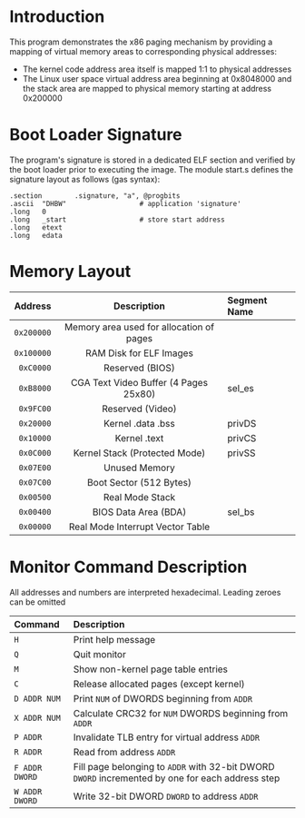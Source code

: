 # Introduction

This program demonstrates the x86 paging mechanism by providing a mapping of virtual memory areas to
corresponding physical addresses:
* The kernel code address area itself is mapped 1:1 to physical addresses
* The Linux user space virtual address area beginning at 0x8048000 and the stack area are mapped to physical
  memory starting at address 0x200000

# Boot Loader Signature

The program's signature is stored in a dedicated ELF section and verified by the boot loader
prior to executing the image. The module start.s defines the signature layout as follows
(gas syntax):

```assembly
.section        .signature, "a", @progbits
.ascii  "DHBW"                  # application 'signature'
.long   0
.long   _start                  # store start address
.long   etext
.long   edata
```

# Memory Layout

 Address        |       Description                                   | Segment Name
---------------:|:---------------------------------------------------:|:------------
```0x200000```  |   Memory area used for allocation of pages          |
```0x100000```  |         RAM Disk for ELF Images                     |
 ```0xC0000```  |      Reserved (BIOS)                                |
 ```0xB8000```  |   CGA Text Video Buffer  (4 Pages 25x80)            | sel\_es
 ```0x9FC00```  |   Reserved (Video)                                  |
 ```0x20000```  |    Kernel  .data .bss                               | privDS
 ```0x10000```  |       Kernel .text                                  | privCS
 ```0x0C000```  |    Kernel Stack (Protected Mode)                    | privSS
 ```0x07E00```  |       Unused Memory                                 |
 ```0x07C00```  |        Boot Sector  (512 Bytes)                     |
 ```0x00500```  |     Real Mode Stack                                 |
 ```0x00400```  |       BIOS Data Area (BDA)                          | sel\_bs
 ```0x00000```  |         Real Mode Interrupt Vector Table            |


# Monitor Command Description

All addresses and numbers are interpreted hexadecimal. Leading zeroes can be omitted

 Command			|		Description
 :------------------|:-----------------------------------------------------------------------------------------------------------
 ```H```			|	Print help message
 ```Q```			|	Quit monitor
 ```M```			|	Show non-kernel page table entries
 ```C```			| 	Release allocated pages (except kernel)
 ```D ADDR NUM```	|	Print ```NUM``` of DWORDS beginning from ```ADDR``` 
 ```X ADDR NUM```	|	Calculate CRC32 for ```NUM``` DWORDS beginning from ```ADDR```
 ```P ADDR```		|	Invalidate TLB entry for virtual address ```ADDR```
 ```R ADDR```		|	Read from address ```ADDR```
 ```F ADDR DWORD```	|	Fill page belonging to ```ADDR``` with 32-bit DWORD ```DWORD``` incremented by one for each address step
 ```W ADDR DWORD```	|	Write 32-bit DWORD ```DWORD``` to address ```ADDR```
